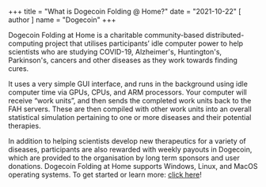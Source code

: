 +++
title = "What is Dogecoin Folding @ Home?"
date = "2021-10-22"
[ author ]
  name = "Dogecoin"
+++

Dogecoin Folding at Home is a charitable community-based distributed-computing project that utilises participants’ idle computer power to help scientists who are studying COVID-19, Alzheimer's, Huntington's, Parkinson's, cancers and other diseases as they work towards finding cures.

It uses a very simple GUI interface, and runs in the background using idle computer time via GPUs, CPUs, and ARM processors. Your computer will receive “work units”, and then sends the completed work units back to the FAH servers. These are then compiled with other work units into an overall statistical simulation pertaining to one or more diseases and their potential therapies.   

In addition to helping scientists develop new therapeutics for a variety of diseases, participants are also rewarded with weekly payouts in Dogecoin, which are provided to the organisation by long term sponsors and user donations. Dogecoin Folding at Home supports Windows, Linux, and MacOS operating systems. To get started or learn more: [click here](https://www.dogecoinfah.com/index.html)!